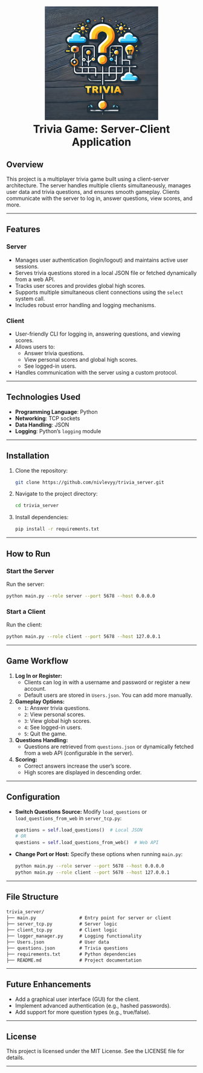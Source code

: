 <h1 align="center">
  <a><img src="https://github.com/nivlevyy/trivia_server/blob/main/image/trivia_server.webp" width="300"></a>
<br>
Trivia Game: Server-Client Application
<br>
</h1>

## Overview

This project is a multiplayer trivia game built using a client-server architecture. The server handles multiple clients simultaneously, manages user data and trivia questions, and ensures smooth gameplay. Clients communicate with the server to log in, answer questions, view scores, and more.

---

## Features

### Server
- Manages user authentication (login/logout) and maintains active user sessions.
- Serves trivia questions stored in a local JSON file or fetched dynamically from a web API.
- Tracks user scores and provides global high scores.
- Supports multiple simultaneous client connections using the `select` system call.
- Includes robust error handling and logging mechanisms.

### Client
- User-friendly CLI for logging in, answering questions, and viewing scores.
- Allows users to:
  - Answer trivia questions.
  - View personal scores and global high scores.
  - See logged-in users.
- Handles communication with the server using a custom protocol.

---

## Technologies Used

- **Programming Language**: Python
- **Networking**: TCP sockets
- **Data Handling**: JSON
- **Logging**: Python’s `logging` module

---

## Installation

1. Clone the repository:
   ```bash
   git clone https://github.com/nivlevyy/trivia_server.git
   ```
2. Navigate to the project directory:
   ```bash
   cd trivia_server
   ```
3. Install dependencies:
   ```bash
   pip install -r requirements.txt
   ```

---

## How to Run

### Start the Server
Run the server:
```bash
python main.py --role server --port 5678 --host 0.0.0.0
```

### Start a Client
Run the client:
```bash
python main.py --role client --port 5678 --host 127.0.0.1
```

---

## Game Workflow

1. **Log In or Register:**
   - Clients can log in with a username and password or register a new account.
   - Default users are stored in `Users.json`. You can add more manually.
2. **Gameplay Options:**
   - `1`: Answer trivia questions.
   - `2`: View personal scores.
   - `3`: View global high scores.
   - `4`: See logged-in users.
   - `5`: Quit the game.
3. **Questions Handling:**
   - Questions are retrieved from `questions.json` or dynamically fetched from a web API (configurable in the server).
4. **Scoring:**
   - Correct answers increase the user’s score.
   - High scores are displayed in descending order.

---

## Configuration

- **Switch Questions Source:**
  Modify `load_questions` or `load_questions_from_web` in `server_tcp.py`:
  ```python
  questions = self.load_questions()  # Local JSON
  # OR
  questions = self.load_questions_from_web()  # Web API
  ```

- **Change Port or Host:**
  Specify these options when running `main.py`:
  ```bash
  python main.py --role server --port 5678 --host 0.0.0.0
  python main.py --role client --port 5678 --host 127.0.0.1
  ```

---

## File Structure

```plaintext
trivia_server/
├── main.py                # Entry point for server or client
├── server_tcp.py          # Server logic
├── client_tcp.py          # Client logic
├── logger_manager.py      # Logging functionality
├── Users.json             # User data
├── questions.json         # Trivia questions
├── requirements.txt       # Python dependencies
├── README.md              # Project documentation
```

---

## Future Enhancements

- Add a graphical user interface (GUI) for the client.
- Implement advanced authentication (e.g., hashed passwords).
- Add support for more question types (e.g., true/false).

---

## License

This project is licensed under the MIT License. See the LICENSE file for details.

---




